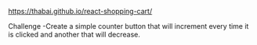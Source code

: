  https://thabai.github.io/react-shopping-cart/

Challenge
-Create a simple counter button that will increment every time it is clicked and another that will decrease.

